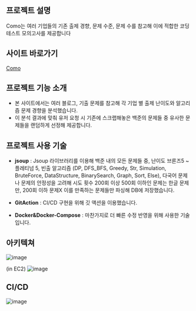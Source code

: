 <h2>프로젝트 설명</h2>

Como는 여러 기업들의 기존 출제 경향, 문제 수준, 문제 수를 참고해 이에 적합한
코딩테스트 모의고사를 제공합니다

<h2>사이트 바로가기</h2>
<a href="https://cocomo.site">Como</a>

<h2>프로젝트 기능 소개</h2>

- 본 사이트에서는 여러 블로그, 기출 문제를 참고해 각 기업 별 출제 난이도와 알고리즘 문제 경향을 분석했습니다.
- 이 분석 결과에 맞춰 유저 요청 시 기존에 스크랩해놓은 백준의 문제들 중 유사한 문제들을 랜덤하게 선정해 제공합니다.

<h2>프로젝트 사용 기술</h2>

- **jsoup** : Jsoup 라이브러리를 이용해 백준 내의 모든 문제들 중,
  난이도 브론즈5 ~ 플레티넘 5, 빈출 알고리즘 (DP, DFS_BFS, Greedy, Str, Simulation, BruteForce, DataStructure, BinarySearch, Graph, Sort, Else),
  다국어 문제나 문제의 안정성을 고려해 시도 횟수 200회 이상 500회 이하인 문제는 한글 문제만, 200회 이하 문제X
  이를 만족하는 문제들만 파싱해 DB에 저장했습니다.

- **GitAction** : CI/CD 구현을 위해 깃 액션을 이용했습니다.

- **Docker&Docker-Compose** : 마찬가지로 더 빠른 수정 반영을 위해 사용한 기술입니다.


<h2>아키텍쳐</h2>

![image](https://github.com/user-attachments/assets/595159ea-777a-4b02-9fc8-79eacc59b77c)

(in EC2)
![image](https://github.com/user-attachments/assets/9ba26e11-a42e-4049-812b-6b648e47a480)


<h2>CI/CD</h2>

![image](https://github.com/user-attachments/assets/993f14b8-5a39-4126-bc26-0fbacb03fab1)
